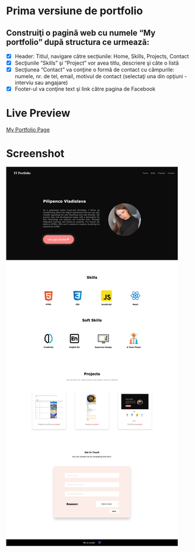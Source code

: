 # Prima versiune de portfolio

## Construiţi o pagină web cu numele “My portfolio” după structura ce urmează:

- [x] Header: Titlul, navigare către secțiunile: Home, Skills, Projects, Contact
- [x] Secţiunile “Skills” şi “Project” vor avea titlu, descriere şi câte o listă
- [x] Secţiunea “Contact” va conţine o formă de contact cu câmpurile: numele, nr. de tel, email, motivul de contact (selectaţi una din opţiuni - interviu sau angajare)
- [x] Footer-ul va conţine text şi link către pagina de Facebook

# Live Preview

<a href="https://html-preview.github.io/?url=https://github.com/vladapilipenco/odc-homeworks/blob/main/02-portfolio-v1/index.html" target="_blank">My Portfolio Page</a>

# Screenshot

![my portfolio page screenshot](./my-portfolio-screenshot.png)
